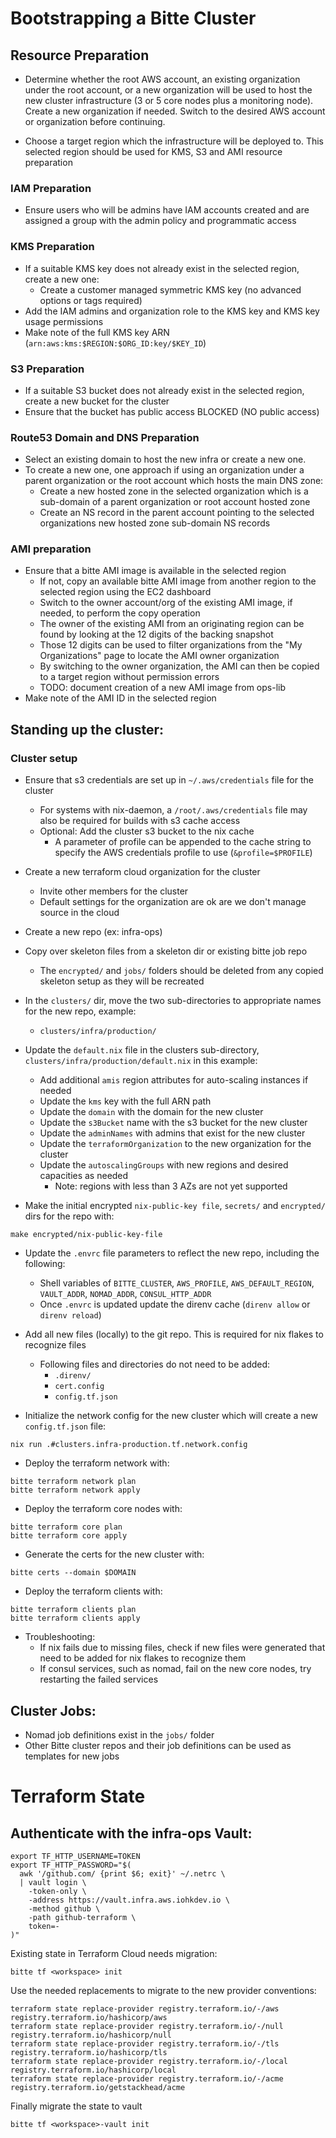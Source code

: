 # Bootstrapping a Bitte Cluster

## Resource Preparation

- Determine whether the root AWS account, an existing organization under the root account, or a new organization will be used to host the new cluster infrastructure (3 or 5 core nodes plus a monitoring node). Create a new organization if needed. Switch to the desired AWS account or organization before continuing.

- Choose a target region which the infrastructure will be deployed to. This selected region should be used for KMS, S3 and AMI resource preparation

### IAM Preparation

- Ensure users who will be admins have IAM accounts created and are assigned a group with the admin policy and programmatic access

### KMS Preparation

- If a suitable KMS key does not already exist in the selected region, create a new one:
  - Create a customer managed symmetric KMS key (no advanced options or tags required)
- Add the IAM admins and organization role to the KMS key and KMS key usage permissions
- Make note of the full KMS key ARN (`arn:aws:kms:$REGION:$ORG_ID:key/$KEY_ID`)

### S3 Preparation

- If a suitable S3 bucket does not already exist in the selected region, create a new bucket for the cluster
- Ensure that the bucket has public access BLOCKED (NO public access)

### Route53 Domain and DNS Preparation

- Select an existing domain to host the new infra or create a new one.
- To create a new one, one approach if using an organization under a parent organization or the root account which hosts the main DNS zone:
  - Create a new hosted zone in the selected organization which is a sub-domain of a parent organization or root account hosted zone
  - Create an NS record in the parent account pointing to the selected organizations new hosted zone sub-domain NS records

### AMI preparation

- Ensure that a bitte AMI image is available in the selected region
  - If not, copy an available bitte AMI image from another region to the selected region using the EC2 dashboard
  - Switch to the owner account/org of the existing AMI image, if needed, to perform the copy operation
  - The owner of the existing AMI from an originating region can be found by looking at the 12 digits of the backing snapshot
  - Those 12 digits can be used to filter organizations from the "My Organizations" page to locate the AMI owner organization
  - By switching to the owner organization, the AMI can then be copied to a target region without permission errors
  - TODO: document creation of a new AMI image from ops-lib
- Make note of the AMI ID in the selected region

## Standing up the cluster:

### Cluster setup

- Ensure that s3 credentials are set up in `~/.aws/credentials` file for the cluster

  - For systems with nix-daemon, a `/root/.aws/credentials` file may also be required for builds with s3 cache access
  - Optional: Add the cluster s3 bucket to the nix cache
    - A parameter of profile can be appended to the cache string to specify the AWS credentials profile to use (`&profile=$PROFILE`)

- Create a new terraform cloud organization for the cluster

  - Invite other members for the cluster
  - Default settings for the organization are ok are we don't manage source in the cloud

- Create a new repo (ex: infra-ops)
- Copy over skeleton files from a skeleton dir or existing bitte job repo

  - The `encrypted/` and `jobs/` folders should be deleted from any copied skeleton setup as they will be recreated

- In the `clusters/` dir, move the two sub-directories to appropriate names for the new repo, example:

  - `clusters/infra/production/`

- Update the `default.nix` file in the clusters sub-directory, `clusters/infra/production/default.nix` in this example:

  - Add additional `amis` region attributes for auto-scaling instances if needed
  - Update the `kms` key with the full ARN path
  - Update the `domain` with the domain for the new cluster
  - Update the `s3Bucket` name with the s3 bucket for the new cluster
  - Update the `adminNames` with admins that exist for the new cluster
  - Update the `terraformOrganization` to the new organization for the cluster
  - Update the `autoscalingGroups` with new regions and desired capacities as needed
    - Note: regions with less than 3 AZs are not yet supported

- Make the initial encrypted `nix-public-key file`, `secrets/` and `encrypted/` dirs for the repo with:

```
make encrypted/nix-public-key-file
```

- Update the `.envrc` file parameters to reflect the new repo, including the following:

  - Shell variables of `BITTE_CLUSTER`, `AWS_PROFILE`, `AWS_DEFAULT_REGION`, `VAULT_ADDR`, `NOMAD_ADDR`, `CONSUL_HTTP_ADDR`
  - Once `.envrc` is updated update the direnv cache (`direnv allow` or `direnv reload`)

- Add all new files (locally) to the git repo. This is required for nix flakes to recognize files

  - Following files and directories do not need to be added:
    - `.direnv/`
    - `cert.config`
    - `config.tf.json`

- Initialize the network config for the new cluster which will create a new `config.tf.json` file:

```
nix run .#clusters.infra-production.tf.network.config
```

- Deploy the terraform network with:

```
bitte terraform network plan
bitte terraform network apply
```

- Deploy the terraform core nodes with:

```
bitte terraform core plan
bitte terraform core apply
```

- Generate the certs for the new cluster with:

```
bitte certs --domain $DOMAIN
```

- Deploy the terraform clients with:

```
bitte terraform clients plan
bitte terraform clients apply
```

- Troubleshooting:
  - If nix fails due to missing files, check if new files were generated that need to be added for nix flakes to recognize them
  - If consul services, such as nomad, fail on the new core nodes, try restarting the failed services

## Cluster Jobs:

- Nomad job definitions exist in the `jobs/` folder
- Other Bitte cluster repos and their job definitions can be used as templates for new jobs

# Terraform State

## Authenticate with the infra-ops Vault:

    export TF_HTTP_USERNAME=TOKEN
    export TF_HTTP_PASSWORD="$(
      awk '/github.com/ {print $6; exit}' ~/.netrc \
      | vault login \
        -token-only \
        -address https://vault.infra.aws.iohkdev.io \
        -method github \
        -path github-terraform \
        token=-
    )"

Existing state in Terraform Cloud needs migration:

    bitte tf <workspace> init

Use the needed replacements to migrate to the new provider conventions:

    terraform state replace-provider registry.terraform.io/-/aws registry.terraform.io/hashicorp/aws
    terraform state replace-provider registry.terraform.io/-/null registry.terraform.io/hashicorp/null
    terraform state replace-provider registry.terraform.io/-/tls registry.terraform.io/hashicorp/tls
    terraform state replace-provider registry.terraform.io/-/local registry.terraform.io/hashicorp/local
    terraform state replace-provider registry.terraform.io/-/acme registry.terraform.io/getstackhead/acme

Finally migrate the state to vault

    bitte tf <workspace>-vault init
